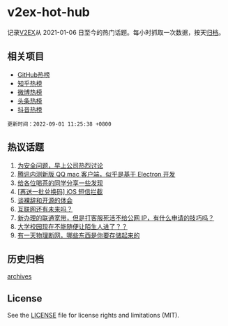 # v2ex-hot-hub

 记录[V2EX](https://www.v2ex.com/)从 2021-01-06 日至今的热门话题。每小时抓取一次数据，按天[归档](archives)。
 
 ## 相关项目

- [GitHub热榜](https://github.com/snaildev/github-hot-hub)
- [知乎热榜](https://github.com/snaildev/zhihu-hot-hub)
- [微博热榜](https://github.com/snaildev/weibo-hot-hub)
- [头条热榜](https://github.com/snaildev/toutiao-hot-hub)
- [抖音热榜](https://github.com/snaildev/douyin-hot-hub)


 `更新时间：2022-09-01 11:25:38 +0800`

## 热议话题

1. [为安全问题，早上公司热烈讨论](https://www.v2ex.com/t/876693)
1. [腾讯内测新版 QQ mac 客户端，似乎是基于 Electron 开发](https://www.v2ex.com/t/876823)
1. [给各位喝茶的同学分享一些发现](https://www.v2ex.com/t/876775)
1. [[再送一批兑换码] iOS 短信拦截](https://www.v2ex.com/t/876876)
1. [谈裸辞和开源的体会](https://www.v2ex.com/t/876779)
1. [互联网还有未来吗？](https://www.v2ex.com/t/876674)
1. [新办理的联通宽带，但是打客服死活不给公网 IP，有什么申请的技巧吗？](https://www.v2ex.com/t/876770)
1. [大学校园现在不能随便让陌生人进了？？](https://www.v2ex.com/t/876910)
1. [有一天物理断网，哪些东西是你要存储起来的](https://www.v2ex.com/t/876861)

## 历史归档

[archives](archives)

## License

See the [LICENSE](LICENSE) file for license rights and limitations (MIT).
